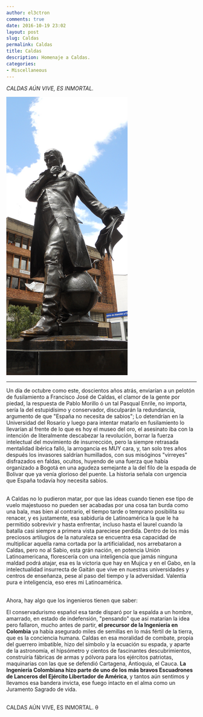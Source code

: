 ```yaml
---
author: el3ctron
comments: true
date: 2016-10-19 23:02
layout: post
slug: Caldas
permalink: Caldas
title: Caldas
description: Homenaje a Caldas.
categories:
- Miscellaneous
---
```


*CALDAS AÚN VIVE, ES INMORTAL.*

[![Caldas](/wp-content/uploads/por_tema/politica/Caldas.png)](/Caldas "Lo detendrían en la Universidad del Rosario y luego lo llevarían al frente de lo que es hoy el museo del oro para intentar acabar con un Genio, y fallaron: CALDAS AÚN VIVE, ES INMORTAL.... [CLICK PARA ENTRAR AL ARTÍCULO]")

<!-- more -->
---
Un día de octubre como este, doscientos años atrás, enviarían a un pelotón de fusilamiento a Francisco José de Caldas, el clamor de la gente por piedad, la respuesta de Pablo Morillo ó un tal Pasqual Enrile, no importa, sería la del estupidísimo y conservador, disculparán la redundancia, argumento de que "España no necesita de sabios"; Lo detendrían en la Universidad del Rosario y luego para intentar matarlo en fusilamiento lo llevarían al frente de lo que es hoy el museo del oro, el asesinato iba con la intención de literalmente descabezar la revolución, borrar la fuerza intelectual del movimiento de insurrección, pero la siempre retrasada mentalidad ibérica falló, la arrogancia es MUY cara, y, tan solo tres años después los invasores saldrían humillados, con sus misóginos "virreyes" disfrazados en faldas, ocultos, huyendo de una fuerza que había organizado a Bogotá en una agudeza semejante a la del filo de la espada de Bolivar que ya venía glorioso del puente. La historia señala con urgencia que España todavía hoy necesita sabios.<br><br>

A Caldas no lo pudieron matar, por que las ideas cuando tienen ese tipo de vuelo majestuoso no pueden ser acabadas por una cosa tan burda como una bala, mas bien al contrario, el tiempo tarde o temprano posibilita su renacer, y es justamente, esa sabiduría de Latinoamérica la que le ha permitido sobrevivir y hasta enfrentar, incluso hasta el laurel cuando la batalla casi siempre a primera vista pareciese perdida. Dentro de los más preciosos artilugios de la naturaleza se encuentra esa capacidad de multiplicar aquella rama cortada por la artificialidad, nos arrebataron a Caldas, pero no al Sabio, esta grán nación, en potencia Unión Latinoamericana, florescería con una inteligencia que jamás ninguna maldad podrá atajar, esa es la victoria que hay en Mujica y en el Gabo, en la intelectualidad insurrecta de Gaitán que vive en nuestras universidades y centros de enseñanza, pese al paso del tiempo y la adversidad. Valentía pura e inteligencia, eso eres mi Latinoamérica.<br><br>

Ahora, hay algo que los ingenieros tienen que saber:<br>

El conservadurismo español esa tarde disparó por la espalda a un hombre, amarrado, en estado de indefensión, "pensando" que así matarían la idea pero fallaron, mucho antes de partir, **el precursor de la Ingeniería en Colombia** ya había asegurado miles de semillas en lo más fértil de la tierra, que es la conciencia humana. Caldas en esa moralidad de combate, propia del guerrero imbatible, hizo del símbolo y la ecuación su espada, y aparte de la astronomía, el hipsómetro y cientos de fascinantes descubrimientos, construiría fábricas de armas y pólvora para los ejércitos patriotas, maquinarias con las que se defendió Cartagena, Antioquia, el Cauca. **La Ingeniería Colombiana hizo parte de uno de los más bravos Escuadrones de Lanceros del Ejército Libertador de América**, y tantos aún sentimos y llevamos esa bandera invicta, ese fuego intacto en el alma como un Juramento Sagrado de vida.<br><br>

CALDAS AÚN VIVE, ES INMORTAL. θ<br>

<br><br>
